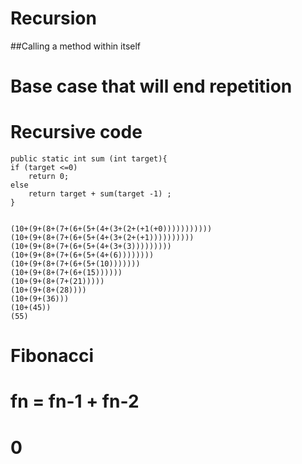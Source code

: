 # Recursion
##Calling a method within itself
# Base case that will end repetition
# Recursive code
	
	public static int sum (int target){
	if (target <=0)
		return 0;
	else
		return target + sum(target -1) ;
	}
	
	
	(10+(9+(8+(7+(6+(5+(4+(3+(2+(+1(+0)))))))))))
	(10+(9+(8+(7+(6+(5+(4+(3+(2+(+1))))))))))
	(10+(9+(8+(7+(6+(5+(4+(3+(3)))))))))
	(10+(9+(8+(7+(6+(5+(4+(6))))))))
	(10+(9+(8+(7+(6+(5+(10)))))))
	(10+(9+(8+(7+(6+(15))))))
	(10+(9+(8+(7+(21)))))
	(10+(9+(8+(28))))
	(10+(9+(36)))
	(10+(45))
	(55)
	
# Fibonacci
# fn = fn-1 + fn-2
# 0